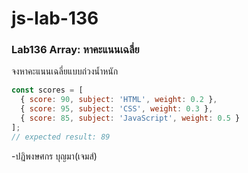 # js-lab-136
### Lab136 Array: หาคะแนนเฉลี่ย
จงหาคะแนนเฉลี่ยแบบถ่วงน้ำหนัก

```JavaScript
const scores = [
  { score: 90, subject: 'HTML', weight: 0.2 },
  { score: 95, subject: 'CSS', weight: 0.3 },
  { score: 85, subject: 'JavaScript', weight: 0.5 }
];
// expected result: 89
```
-ปฏิพงษศกร บุญมา(เจมส์)
